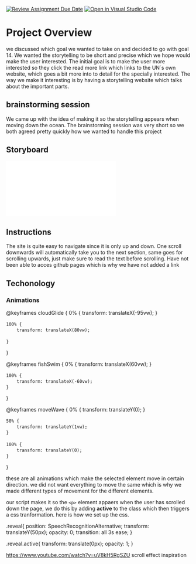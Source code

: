 [![Review Assignment Due Date](https://classroom.github.com/assets/deadline-readme-button-24ddc0f5d75046c5622901739e7c5dd533143b0c8e959d652212380cedb1ea36.svg)](https://classroom.github.com/a/IJi-El-s)
[![Open in Visual Studio Code](https://classroom.github.com/assets/open-in-vscode-718a45dd9cf7e7f842a935f5ebbe5719a5e09af4491e668f4dbf3b35d5cca122.svg)](https://classroom.github.com/online_ide?assignment_repo_id=14954787&assignment_repo_type=AssignmentRepo)

# Project Overview

we discussed which goal we wanted to take on and decided to go with goal 14. We wanted the storytelling to be short and precise which we hope would make the user interested. The initial goal is to make the user more interested so they click the read more link which links to the UN´s own website, which goes a bit more into to detail for the specially interested. The way we make it interesting is by having a storytelling website which talks about the important parts.

## brainstorming session

We came up with the idea of making it so the storytelling appears when moving down the ocean. The brainstorming session was very short so we both agreed pretty quickly how we wanted to handle this project

## Storyboard

![paper with a storyboard for the website](/public/assets/storyboard.pdf "storyboard")

## Instructions

The site is quite easy to navigate since it is only up and down. One scroll downwards will automatically take you to the next section, same goes for scrolling upwards, just make sure to read the text before scrolling. Have not been able to acces github pages which is why we have not added a link

## Techonology 

### Animations

@keyframes cloudGlide {
    0% {
        transform: translateX(-95vw);
    }

    100% {
        transform: translateX(80vw);

    }
}

@keyframes fishSwim {
    0% {
        transform: translateX(60vw);
    }

    100% {
        transform: translateX(-60vw);
    }
}


@keyframes moveWave {
    0% {
        transform: translateY(0);
    }

    50% {
        transform: translateY(1vw);
    }

    100% {
        transform: translateY(0);
    }
}

these are all animations which make the selected element move in certain direction. we did not want everything to move the same which is why we made different types of movement for the different elements.

our script makes it so the `<p>` element appaers when the user has scrolled down the page, we do this by adding **active** to the class which then triggers a css tranformation. here is how we set up the css.

.reveal{
    position: SpeechRecognitionAlternative;
    transform: translateY(50px);
    opacity: 0;
    transition: all 3s ease;
   }
   
.reveal.active{
       transform: translate(0px);
       opacity: 1;
   }




https://www.youtube.com/watch?v=uV8kH5RgSZU scroll effect inspiration